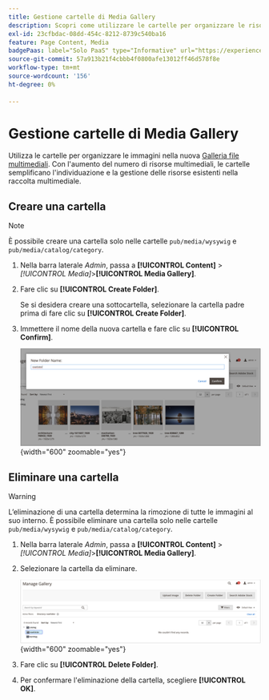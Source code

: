 ```yaml
---
title: Gestione cartelle di Media Gallery
description: Scopri come utilizzare le cartelle per organizzare le risorse multimediali.
exl-id: 23cfbdac-08dd-454c-8212-8739c540ba16
feature: Page Content, Media
badgePaas: label="Solo PaaS" type="Informative" url="https://experienceleague.adobe.com/en/docs/commerce/user-guides/product-solutions" tooltip="Applicabile solo ai progetti Adobe Commerce on Cloud (infrastruttura PaaS gestita da Adobe) e ai progetti on-premise."
source-git-commit: 57a913b21f4cbbb4f0800afe13012ff46d578f8e
workflow-type: tm+mt
source-wordcount: '156'
ht-degree: 0%

---
```


# Gestione cartelle di Media Gallery

Utilizza le cartelle per organizzare le immagini nella nuova [Galleria file multimediali](media-gallery.md). Con l&#39;aumento del numero di risorse multimediali, le cartelle semplificano l&#39;individuazione e la gestione delle risorse esistenti nella raccolta multimediale.

## Creare una cartella

>[!NOTE]
>
>È possibile creare una cartella solo nelle cartelle `pub/media/wysywig` e `pub/media/catalog/category`.

1. Nella barra laterale _Admin_, passa a **[!UICONTROL Content]** > _[!UICONTROL Media]_>**[!UICONTROL Media Gallery]**.

1. Fare clic su **[!UICONTROL Create Folder]**.

   Se si desidera creare una sottocartella, selezionare la cartella padre prima di fare clic su **[!UICONTROL Create Folder]**.

1. Immettere il nome della nuova cartella e fare clic su **[!UICONTROL Confirm]**.

   ![Nome nuova cartella](./assets/media-gallery-folder-name.png){width="600" zoomable="yes"}

## Eliminare una cartella

>[!WARNING]
>
>L’eliminazione di una cartella determina la rimozione di tutte le immagini al suo interno. È possibile eliminare una cartella solo nelle cartelle `pub/media/wysywig` e `pub/media/catalog/category`.

1. Nella barra laterale _Admin_, passa a **[!UICONTROL Content]** > _[!UICONTROL Media]_>**[!UICONTROL Media Gallery]**.

1. Selezionare la cartella da eliminare.

   ![Seleziona cartella](./assets/media-gallery-selected-folder.png){width="600" zoomable="yes"}

1. Fare clic su **[!UICONTROL Delete Folder]**.

1. Per confermare l&#39;eliminazione della cartella, scegliere **[!UICONTROL OK]**.
